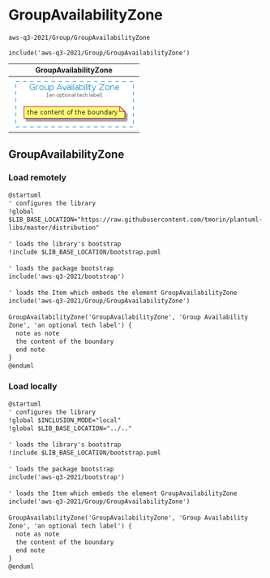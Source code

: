 # GroupAvailabilityZone


```text
aws-q3-2021/Group/GroupAvailabilityZone
```

```text
include('aws-q3-2021/Group/GroupAvailabilityZone')
```



| GroupAvailabilityZone |
| :---: |
| ![illustration for GroupAvailabilityZone](../../aws-q3-2021/Group/GroupAvailabilityZone.Local.png) |




## GroupAvailabilityZone

### Load remotely
```plantuml
@startuml
' configures the library
!global $LIB_BASE_LOCATION="https://raw.githubusercontent.com/tmorin/plantuml-libs/master/distribution"

' loads the library's bootstrap
!include $LIB_BASE_LOCATION/bootstrap.puml

' loads the package bootstrap
include('aws-q3-2021/bootstrap')

' loads the Item which embeds the element GroupAvailabilityZone
include('aws-q3-2021/Group/GroupAvailabilityZone')

GroupAvailabilityZone('GroupAvailabilityZone', 'Group Availability Zone', 'an optional tech label') {
  note as note
  the content of the boundary
  end note
}
@enduml
```

### Load locally
```plantuml
@startuml
' configures the library
!global $INCLUSION_MODE="local"
!global $LIB_BASE_LOCATION="../.."

' loads the library's bootstrap
!include $LIB_BASE_LOCATION/bootstrap.puml

' loads the package bootstrap
include('aws-q3-2021/bootstrap')

' loads the Item which embeds the element GroupAvailabilityZone
include('aws-q3-2021/Group/GroupAvailabilityZone')

GroupAvailabilityZone('GroupAvailabilityZone', 'Group Availability Zone', 'an optional tech label') {
  note as note
  the content of the boundary
  end note
}
@enduml
```

